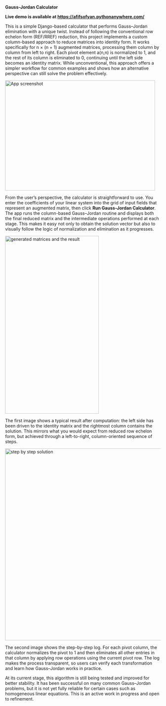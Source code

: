**Gauss-Jordan Calculator**

**Live demo is available at https://afifsofyan.pythonanywhere.com/**

This is a simple Django-based calculator that performs Gauss–Jordan elimination with a unique twist. Instead of following the conventional row echelon form (REF/RREF) reduction, this project implements a custom column-based approach to reduce matrices into identity form. It works specifically for n × (n + 1) augmented matrices, processing them column by column from left to right. Each pivot element a(n,n) is normalized to 1, and the rest of its column is eliminated to 0, continuing until the left side becomes an identity matrix. While unconventional, this approach offers a simpler workflow for common examples and shows how an alternative perspective can still solve the problem effectively.

<img width="485" height="357" alt="App screenshot" src="https://github.com/user-attachments/assets/9bd15d1f-2a1b-4e58-b33a-e218005ef6cf" />

From the user’s perspective, the calculator is straightforward to use. You enter the coefficients of your linear system into the grid of input fields that represent an augmented matrix, then click **Run Gauss-Jordan Calculator**. The app runs the column-based Gauss–Jordan routine and displays both the final reduced matrix and the intermediate operations performed at each stage. This makes it easy not only to obtain the solution vector but also to visually follow the logic of normalization and elimination as it progresses.

<img width="303" height="576" alt="generated matrices and the result" src="https://github.com/user-attachments/assets/4dcdc11a-0c97-4c72-bcc9-8389f14ac0cb" />

The first image shows a typical result after computation: the left side has been driven to the identity matrix and the rightmost column contains the solution. This mirrors what you would expect from reduced row echelon form, but achieved through a left-to-right, column-oriented sequence of steps.

<img width="746" height="622" alt="step by step solution" src="https://github.com/user-attachments/assets/14018337-1004-4181-8dfc-e18ba1bb727e" />

The second image shows the step-by-step log. For each pivot column, the calculator normalizes the pivot to 1 and then eliminates all other entries in that column by applying row operations using the current pivot row. The log makes the process transparent, so users can verify each transformation and learn how Gauss–Jordan works in practice.

At its current stage, this algorithm is still being tested and improved for better stability. It has been successful on many common Gauss–Jordan problems, but it is not yet fully reliable for certain cases such as homogeneous linear equations. This is an active work in progress and open to refinement.
